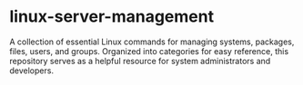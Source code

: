 # linux-server-management
A collection of essential Linux commands for managing systems, packages, files, users, and groups. Organized into categories for easy reference, this repository serves as a helpful resource for system administrators and developers.
